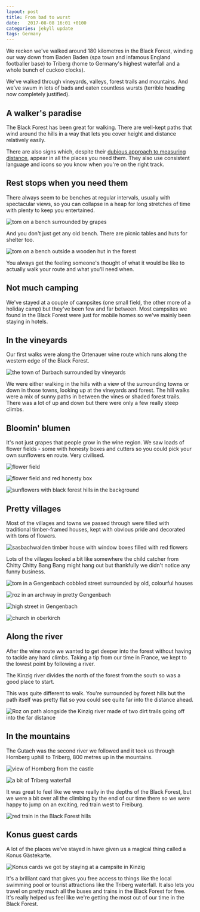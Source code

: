 ```yaml
---
layout: post
title: From bad to wurst 
date:   2017-08-08 16:01 +0100
categories: jekyll update
tags: Germany
---
```


We reckon we've walked around 180 kilometres in the Black Forest, winding our way down from Baden Baden (spa town and infamous England footballer base) to Triberg (home to Germany's highest waterfall and a whole bunch of cuckoo clocks).

We've walked through vineyards, valleys, forest trails and mountains. And we've swum in lots of bads and eaten countless wursts (terrible heading now completely justified).

## A walker's paradise

The Black Forest has been great for walking. There are well-kept paths that wind around the hills in a way that lets you cover height and distance relatively easily.

There are also signs which, despite their [dubious approach to measuring distance](http://trexit.org.uk/jekyll/update/2017/07/29/lying-signs.html), appear in all the places you need them. They also use consistent language and icons so you know when you're on the right track.

## Rest stops when you need them

There always seem to be benches at regular intervals, usually with spectacular views, so you can collapse in a heap for long stretches of time with plenty to keep you entertained. 

![tom on a bench surrounded by grapes](https://github.com/tombye/trexit/raw/gh-pages/assets/images/tom-at-vineyard-rest-stop.jpg)

And you don't just get any old bench. There are picnic tables and huts for shelter too. 

![tom on a bench outside a wooden hut in the forest](https://github.com/tombye/trexit/raw/gh-pages/assets/images/tom-resting-outside-hut.jpg)

You always get the feeling someone's thought of what it would be like to actually walk your route and what you'll need when.

## Not much camping

We've stayed at a couple of campsites (one small field, the other more of a holiday camp) but they've been few and far between. Most campsites we found in the Black Forest were just for mobile homes so we've mainly been staying in hotels.

## In the vineyards

Our first walks were along the Ortenauer wine route which runs along the western edge of the Black Forest. 

![the town of Durbach surrounded by vineyards](https://github.com/tombye/trexit/raw/gh-pages/assets/images/durbach-vineyard-path.jpg)

We were either walking in the hills with a view of the surrounding towns or down in those towns, looking up at the vineyards and forest. The hill walks were a mix of sunny paths in between the vines or shaded forest trails. There was a lot of up and down but there were only a few really steep climbs.

## Bloomin' blumen

It's not just grapes that people grow in the wine region. We saw loads of flower fields - some with honesty boxes and cutters so you could pick your own sunflowers en route. Very civilised. 

![flower field](https://github.com/tombye/trexit/raw/gh-pages/assets/images/blumen-field.jpg)

![flower field and red honesty box](https://github.com/tombye/trexit/raw/gh-pages/assets/images/blumen-honesty-sign.jpg)

![sunflowers with black forest hills in the background](https://github.com/tombye/trexit/raw/gh-pages/assets/images/blumen-sunflowers.jpg)

## Pretty villages

Most of the villages and towns we passed through were filled with traditional timber-framed houses, kept with obvious pride and decorated with tons of flowers. 

![sasbachwalden timber house with window boxes filled with red flowers](https://github.com/tombye/trexit/raw/gh-pages/assets/images/sasbachwalden-house.jpg)

Lots of the villages looked a bit like somewhere the child catcher from Chitty Chitty Bang Bang might hang out but thankfully we didn't notice any funny business. 

![tom in a Gengenbach cobbled street surrounded by old, colourful houses](https://github.com/tombye/trexit/raw/gh-pages/assets/images/tom-in-gengenbach-side-road.jpg)

![roz in an archway in pretty Gengenbach](https://raw.githubusercontent.com/tombye/trexit/gh-pages/assets/images/roz-in-gengenbach-archway.jpg)

![high street in Gengenbach](https://github.com/tombye/trexit/raw/gh-pages/assets/images/side-road-in-gengenbach.jpg)

![church in oberkirch](https://github.com/tombye/trexit/raw/gh-pages/assets/images/oberkirch-church.jpg)

## Along the river

After the wine route we wanted to get deeper into the forest without having to tackle any hard climbs. Taking a tip from our time in France, we kept to the lowest point by following a river.

The Kinzig river divides the north of the forest from the south so was a good place to start.

This was quite different to walk. You're surrounded by forest hills but the path itself was pretty flat so you could see quite far into the distance ahead.

![Roz on path alongside the Kinzig river made of two dirt trails going off into the far distance](https://github.com/tombye/trexit/raw/gh-pages/assets/images/roz-on-path-alongside-the-kinzig.jpg)

## In the mountains

The Gutach was the second river we followed and it took us through Hornberg uphill to Triberg, 800 metres up in the mountains. 

![view of Hornberg from the castle](https://github.com/tombye/trexit/raw/gh-pages/assets/images/hornberg-from-the-castle.jpg)

![a bit of Triberg waterfall](https://github.com/tombye/trexit/raw/gh-pages/assets/images/triberg-falls-2.jpg)

It was great to feel like we were really in the depths of the Black Forest, but we were a bit over all the climbing by the end of our time there so we were happy to jump on an exciting, red train west to Freiburg.

![red train in the Black Forest hills](https://github.com/tombye/trexit/raw/gh-pages/assets/images/train-from-kinzig-path-2.jpg)

## Konus guest cards

A lot of the places we've stayed in have given us a magical thing called a Konus Gästekarte.

![Konus cards we got by staying at a campsite in Kinzig](https://github.com/tombye/trexit/raw/gh-pages/assets/images/konus-cards.jpg)

It's a brilliant card that gives you free access to things like the local swimming pool or tourist attractions like the Triberg waterfall. It also lets you travel on pretty much all the buses and trains in the Black Forest for free. It's really helped us feel like we're getting the most out of our time in the Black Forest.


